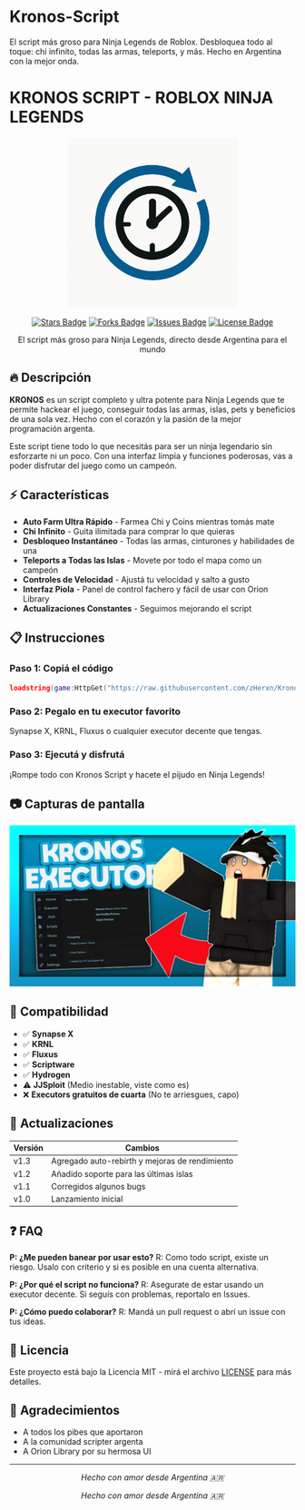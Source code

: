 # Kronos-Script
El script más groso para Ninja Legends de Roblox. Desbloquea todo al toque: chi infinito, todas las armas, teleports, y más. Hecho en Argentina con la mejor onda.
# KRONOS SCRIPT - ROBLOX NINJA LEGENDS

<p align="center">
  <img src="https://raw.githubusercontent.com/zHerxn/Kronos-Script/main/kronos_logo.png" alt="Kronos Logo" width="300"/>
</p>

<p align="center">
  <a href="https://github.com/zHerxn/Kronos-Script/stargazers"><img src="https://img.shields.io/github/stars/zHerxn/Kronos-Script" alt="Stars Badge"/></a>
  <a href="https://github.com/zHerxn/Kronos-Script/network/members"><img src="https://img.shields.io/github/forks/zHerxn/Kronos-Script" alt="Forks Badge"/></a>
  <a href="https://github.com/zHerxn/Kronos-Script/issues"><img src="https://img.shields.io/github/issues/zHerxn/Kronos-Script" alt="Issues Badge"/></a>
  <a href="https://github.com/zHerxn/Kronos-Script/blob/main/LICENSE"><img src="https://img.shields.io/github/license/zHerxn/Kronos-Script" alt="License Badge"/></a>
</p>

<p align="center">El script más groso para Ninja Legends, directo desde Argentina para el mundo</p>

## 🔥 Descripción

**KRONOS** es un script completo y ultra potente para Ninja Legends que te permite hackear el juego, conseguir todas las armas, islas, pets y beneficios de una sola vez. Hecho con el corazón y la pasión de la mejor programación argenta.

Este script tiene todo lo que necesitás para ser un ninja legendario sin esforzarte ni un poco. Con una interfaz limpia y funciones poderosas, vas a poder disfrutar del juego como un campeón.

## ⚡ Características

- **Auto Farm Ultra Rápido** - Farmea Chi y Coins mientras tomás mate
- **Chi Infinito** - Guita ilimitada para comprar lo que quieras
- **Desbloqueo Instantáneo** - Todas las armas, cinturones y habilidades de una
- **Teleports a Todas las Islas** - Movete por todo el mapa como un campeón
- **Controles de Velocidad** - Ajustá tu velocidad y salto a gusto
- **Interfaz Piola** - Panel de control fachero y fácil de usar con Orion Library
- **Actualizaciones Constantes** - Seguimos mejorando el script

## 📋 Instrucciones

### Paso 1: Copiá el código
```lua
loadstring(game:HttpGet("https://raw.githubusercontent.com/zHerxn/Kronos-Script/main/Kronos.lua"))()
```

### Paso 2: Pegalo en tu executor favorito
Synapse X, KRNL, Fluxus o cualquier executor decente que tengas.

### Paso 3: Ejecutá y disfrutá
¡Rompe todo con Kronos Script y hacete el pijudo en Ninja Legends!

## 📷 Capturas de pantalla

<p align="center">
  <img src="https://raw.githubusercontent.com/zHerxn/Kronos-Script/main/screenshot1.jpg" alt="Kronos en acción" width="600"/>
</p>

## 🚀 Compatibilidad

- ✅ **Synapse X**
- ✅ **KRNL**
- ✅ **Fluxus**
- ✅ **Scriptware**
- ✅ **Hydrogen**
- ⚠️ **JJSploit** (Medio inestable, viste como es)
- ❌ **Executors gratuitos de cuarta** (No te arriesgues, capo)

## 🔧 Actualizaciones

| Versión | Cambios |
|---------|---------|
| v1.3    | Agregado auto-rebirth y mejoras de rendimiento |
| v1.2    | Añadido soporte para las últimas islas |
| v1.1    | Corregidos algunos bugs |
| v1.0    | Lanzamiento inicial |

## ❓ FAQ

**P: ¿Me pueden banear por usar esto?**
R: Como todo script, existe un riesgo. Usalo con criterio y si es posible en una cuenta alternativa.

**P: ¿Por qué el script no funciona?**
R: Asegurate de estar usando un executor decente. Si seguís con problemas, reportalo en Issues.

**P: ¿Cómo puedo colaborar?**
R: Mandá un pull request o abrí un issue con tus ideas.

## 📜 Licencia

Este proyecto está bajo la Licencia MIT - mirá el archivo [LICENSE](LICENSE) para más detalles.

## 🤝 Agradecimientos

- A todos los pibes que aportaron
- A la comunidad scripter argenta
- A Orion Library por su hermosa UI

---

<p align="center">
  <i>Hecho con amor desde Argentina 🇦🇷</i>
</p>
<p align="center">
  <i>Hecho con amor desde Argentina 🇦🇷</i>
</p>
